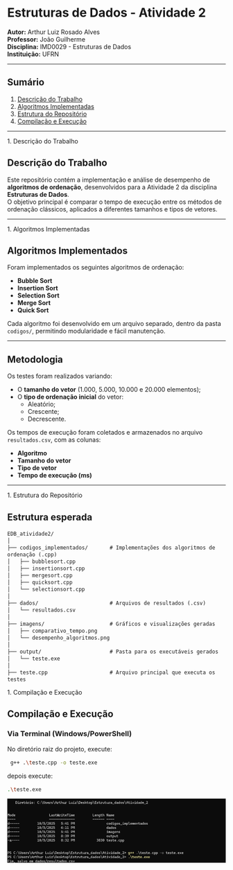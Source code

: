 # Estruturas de Dados - Atividade 2
**Autor:** Arthur Luiz Rosado Alves  
**Professor:** João Guilherme  
**Disciplina:** IMD0029 - Estruturas de Dados  
**Instituição:** UFRN  

---
##  Sumário
1. [Descrição do Trabalho](#c1)  
2. [Algoritmos Implementadas](#c2)  
3. [Estrutura do Repositório](#c3)  
4. [Compilação e Execução](#c4)  

---
<a name="c1"></a>1. Descrição do Trabalho
## Descrição do Trabalho
Este repositório contém a implementação e análise de desempenho de **algoritmos de ordenação**, desenvolvidos para a Atividade 2 da disciplina **Estruturas de Dados**.  
O objetivo principal é comparar o tempo de execução entre os métodos de ordenação clássicos, aplicados a diferentes tamanhos e tipos de vetores.

---

<a name="c2"></a>1. Algoritmos Implementadas
## Algoritmos Implementados
Foram implementados os seguintes algoritmos de ordenação:

- **Bubble Sort**
- **Insertion Sort**
- **Selection Sort**
- **Merge Sort**
- **Quick Sort**

Cada algoritmo foi desenvolvido em um arquivo separado, dentro da pasta `codigos/`, permitindo modularidade e fácil manutenção.

---
## Metodologia
Os testes foram realizados variando:
- O **tamanho do vetor** (1.000, 5.000, 10.000 e 20.000 elementos);
- O **tipo de ordenação inicial** do vetor:
  - Aleatório;
  - Crescente;
  - Decrescente.

Os tempos de execução foram coletados e armazenados no arquivo `resultados.csv`, com as colunas:
- **Algoritmo**
- **Tamanho do vetor**
- **Tipo de vetor**
- **Tempo de execução (ms)**

---
<a name="c3"></a>1. Estrutura do Repositório
## Estrutura esperada 
```
EDB_atividade2/
│
├── codigos_implementados/       # Implementações dos algoritmos de ordenação (.cpp)
│   ├── bubblesort.cpp
│   ├── insertionsort.cpp
│   ├── mergesort.cpp
│   ├── quicksort.cpp
│   └── selectionsort.cpp
│
├── dados/                       # Arquivos de resultados (.csv)
│   └── resultados.csv
│
├── imagens/                     # Gráficos e visualizações geradas
│   ├── comparativo_tempo.png
│   └── desempenho_algoritmos.png
│
├── output/                      # Pasta para os executáveis gerados
│   └── teste.exe
│
├── teste.cpp                    # Arquivo principal que executa os testes

```
<a name="c3"></a>1. Compilação e Execução

##  Compilação e Execução
###  Via Terminal (Windows/PowerShell)
No diretório raiz do projeto, execute:
```bash
 g++ .\teste.cpp -o teste.exe
```
depois execute:
```bash
.\teste.exe
```
<img src="imagens/prompt.png" alt="Execução dos testes">
